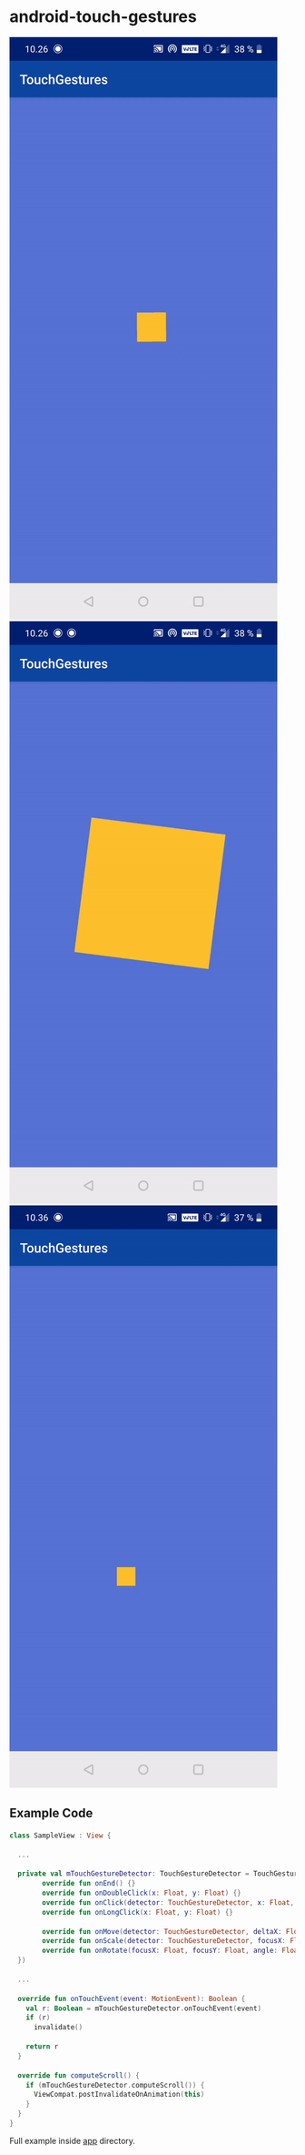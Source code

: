 # android-touch-gestures
![alt text](https://raw.githubusercontent.com/Jaakkko/android-touch-gestures/master/screenshots/zoom.gif)
![alt text](https://raw.githubusercontent.com/Jaakkko/android-touch-gestures/master/screenshots/rotation.gif)
![alt text](https://raw.githubusercontent.com/Jaakkko/android-touch-gestures/master/screenshots/translate.gif)

## Example Code
```kotlin
class SampleView : View {
  
  ...
  
  private val mTouchGestureDetector: TouchGestureDetector = TouchGestureDetector(context, object : TouchGestureDetector.Listener {
        override fun onEnd() {}
        override fun onDoubleClick(x: Float, y: Float) {}
        override fun onClick(detector: TouchGestureDetector, x: Float, y: Float) {}
        override fun onLongClick(x: Float, y: Float) {}

        override fun onMove(detector: TouchGestureDetector, deltaX: Float, deltaY: Float) {}
        override fun onScale(detector: TouchGestureDetector, focusX: Float, focusY: Float, scaleFactor: Float) {}
        override fun onRotate(focusX: Float, focusY: Float, angle: Float) {}
  })
  
  ...
  
  override fun onTouchEvent(event: MotionEvent): Boolean {
    val r: Boolean = mTouchGestureDetector.onTouchEvent(event)
    if (r)
      invalidate()

    return r
  }

  override fun computeScroll() {
    if (mTouchGestureDetector.computeScroll()) {
      ViewCompat.postInvalidateOnAnimation(this)
    }
  }
}
```

Full example inside <a href="./app">app</a> directory.
